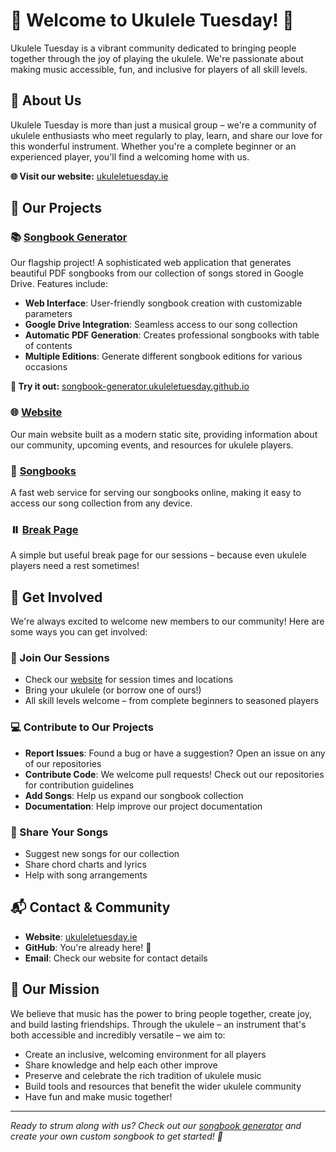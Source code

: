 # 🎵 Welcome to Ukulele Tuesday! 🎵

Ukulele Tuesday is a vibrant community dedicated to bringing people together through the joy of playing the ukulele. We're passionate about making music accessible, fun, and inclusive for players of all skill levels.

## 🌟 About Us

Ukulele Tuesday is more than just a musical group – we're a community of ukulele enthusiasts who meet regularly to play, learn, and share our love for this wonderful instrument. Whether you're a complete beginner or an experienced player, you'll find a welcoming home with us.

**🌐 Visit our website:** [ukuleletuesday.ie](https://ukuleletuesday.ie)

## 🚀 Our Projects

### 📚 [Songbook Generator](https://github.com/UkuleleTuesday/songbook-generator)
Our flagship project! A sophisticated web application that generates beautiful PDF songbooks from our collection of songs stored in Google Drive. Features include:
- **Web Interface**: User-friendly songbook creation with customizable parameters
- **Google Drive Integration**: Seamless access to our song collection
- **Automatic PDF Generation**: Creates professional songbooks with table of contents
- **Multiple Editions**: Generate different songbook editions for various occasions

**🔗 Try it out:** [songbook-generator.ukuleletuesday.github.io](https://ukuleletuesday.github.io/songbook-generator/)

### 🌐 [Website](https://github.com/UkuleleTuesday/website)
Our main website built as a modern static site, providing information about our community, upcoming events, and resources for ukulele players.

### 📖 [Songbooks](https://github.com/UkuleleTuesday/songbooks)
A fast web service for serving our songbooks online, making it easy to access our song collection from any device.

### ⏸️ [Break Page](https://github.com/UkuleleTuesday/break-page)
A simple but useful break page for our sessions – because even ukulele players need a rest sometimes!

## 🤝 Get Involved

We're always excited to welcome new members to our community! Here are some ways you can get involved:

### 🎼 Join Our Sessions
- Check our [website](https://ukuleletuesday.ie) for session times and locations
- Bring your ukulele (or borrow one of ours!)
- All skill levels welcome – from complete beginners to seasoned players

### 💻 Contribute to Our Projects
- **Report Issues**: Found a bug or have a suggestion? Open an issue on any of our repositories
- **Contribute Code**: We welcome pull requests! Check out our repositories for contribution guidelines
- **Add Songs**: Help us expand our songbook collection
- **Documentation**: Help improve our project documentation

### 🎵 Share Your Songs
- Suggest new songs for our collection
- Share chord charts and lyrics
- Help with song arrangements

## 📬 Contact & Community

- **Website**: [ukuleletuesday.ie](https://ukuleletuesday.ie)
- **GitHub**: You're already here! 👋
- **Email**: Check our website for contact details

## 🎯 Our Mission

We believe that music has the power to bring people together, create joy, and build lasting friendships. Through the ukulele – an instrument that's both accessible and incredibly versatile – we aim to:

- Create an inclusive, welcoming environment for all players
- Share knowledge and help each other improve
- Preserve and celebrate the rich tradition of ukulele music
- Build tools and resources that benefit the wider ukulele community
- Have fun and make music together!

---

*Ready to strum along with us? Check out our [songbook generator](https://ukuleletuesday.github.io/songbook-generator/) and create your own custom songbook to get started! 🎵*